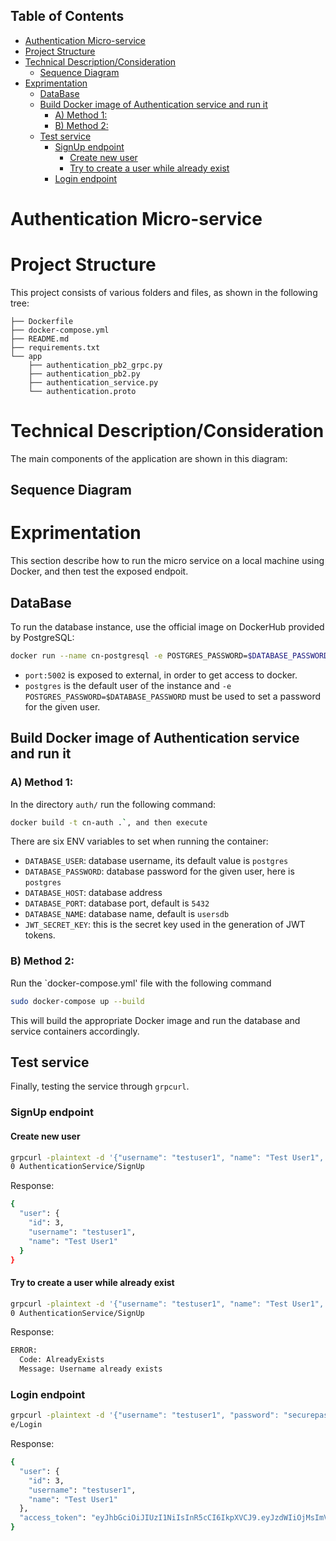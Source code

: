 ## Table of Contents
- [Authentication Micro-service](#authentication-micro-service)
- [Project Structure](#project-structure)
- [Technical Description/Consideration](#technical-descriptionconsideration)
  - [Sequence Diagram](#sequence-diagram)
- [Exprimentation](#exprimentation)
  - [DataBase](#database)
  - [Build Docker image of Authentication service and run it](#build-docker-image-of-authentication-service-and-run-it)
    - [A) Method 1:](#a-method-1)
    - [B) Method 2:](#b-method-2)
  - [Test service](#test-service)
    - [SignUp endpoint](#signup-endpoint)
      - [Create new user](#create-new-user)
      - [Try to create a user while already exist](#try-to-create-a-user-while-already-exist)
    - [Login endpoint](#login-endpoint)

# Authentication Micro-service

# Project Structure
This project consists of various folders and files, as shown in the following tree:

```
├── Dockerfile
├── docker-compose.yml
├── README.md
├── requirements.txt
└── app
    ├── authentication_pb2_grpc.py
    ├── authentication_pb2.py
    ├── authentication_service.py
    └── authentication.proto
```


# Technical Description/Consideration
The main components of the application are shown in this diagram:

## Sequence Diagram

# Exprimentation
This section describe how to run the micro service on a local machine using Docker, and then test the exposed endpoit.
## DataBase
To run the database instance, use the official image on DockerHub provided by PostgreSQL:

```bash
docker run --name cn-postgresql -e POSTGRES_PASSWORD=$DATABASE_PASSWORD -p 5002:5432 -e PGDATA=/var/lib/postgresql/data/pgdata -v /path_to_volume/:/var/lib/postgresql/data -d postgres:13
```

* `port:5002` is exposed to external, in order to get access to docker.
* `postgres` is the default user of the instance and `-e POSTGRES_PASSWORD=$DATABASE_PASSWORD` must be used to set a password for the given user.

## Build Docker image of Authentication service and run it
### A) Method 1:
In the directory `auth/` run the following command: 
```bash
docker build -t cn-auth .`, and then execute
```

There are six ENV variables to set when running the container:
* `DATABASE_USER`: database username, its default value is `postgres`
* `DATABASE_PASSWORD`: database password for the given user, here is `postgres`
* `DATABASE_HOST`: database address
* `DATABASE_PORT`: database port, default is `5432`
* `DATABASE_NAME`: database name, default is `usersdb`
* `JWT_SECRET_KEY`: this is the secret key used in the generation of JWT tokens.

### B) Method 2:
Run the `docker-compose.yml' file with the following command
```bash
sudo docker-compose up --build
```
This will build the appropriate Docker image and run the database and service containers accordingly.

## Test service
Finally, testing the service through `grpcurl`.
### SignUp endpoint
#### Create new user
```bash
grpcurl -plaintext -d '{"username": "testuser1", "name": "Test User1", "password": "securepassword"}' localhost:4500
0 AuthenticationService/SignUp
```
Response:
```bash
{
  "user": {
    "id": 3,
    "username": "testuser1",
    "name": "Test User1"
  }
}
```
#### Try to create a user while already exist
```bash
grpcurl -plaintext -d '{"username": "testuser1", "name": "Test User1", "password": "securepassword"}' localhost:4500
0 AuthenticationService/SignUp
```
Response:
```bash
ERROR:
  Code: AlreadyExists
  Message: Username already exists
```


### Login endpoint
```bash
grpcurl -plaintext -d '{"username": "testuser1", "password": "securepassword"}' localhost:45000 AuthenticationServic
e/Login
```
Response:
```bash
{
  "user": {
    "id": 3,
    "username": "testuser1",
    "name": "Test User1"
  },
  "access_token": "eyJhbGciOiJIUzI1NiIsInR5cCI6IkpXVCJ9.eyJzdWIiOjMsImV4cCI6MTcyODM5NDc5NywidXNlcm5hbWUiOiJ0ZXN0dXNlcjEiLCJuYW1lIjoiVGVzdCBVc2VyMSJ9.XgQSALiV6GE5fSCyeNSfUwAUsp4u_ZVw79mpxEEQOUM"
}
```